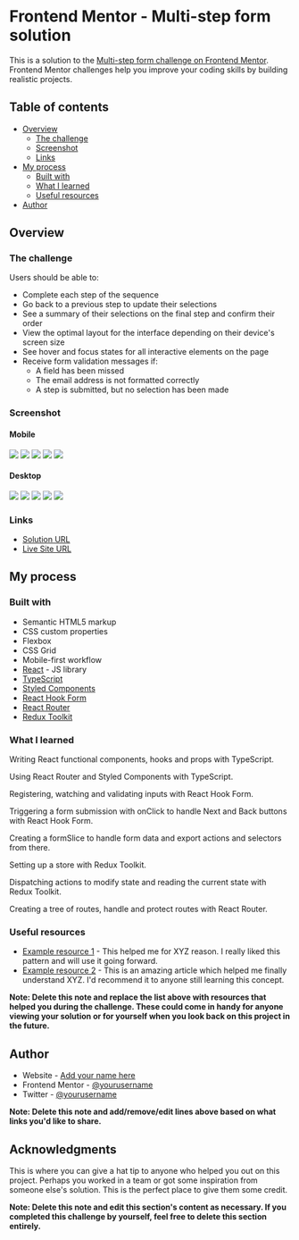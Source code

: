 # Frontend Mentor - Multi-step form solution

This is a solution to the [Multi-step form challenge on Frontend Mentor](https://www.frontendmentor.io/challenges/multistep-form-YVAnSdqQBJ). Frontend Mentor challenges help you improve your coding skills by building realistic projects.

## Table of contents

-   [Overview](#overview)
    -   [The challenge](#the-challenge)
    -   [Screenshot](#screenshot)
    -   [Links](#links)
-   [My process](#my-process)
    -   [Built with](#built-with)
    -   [What I learned](#what-i-learned)
    -   [Useful resources](#useful-resources)
-   [Author](#author)

## Overview

### The challenge

Users should be able to:

-   Complete each step of the sequence
-   Go back to a previous step to update their selections
-   See a summary of their selections on the final step and confirm their order
-   View the optimal layout for the interface depending on their device's screen size
-   See hover and focus states for all interactive elements on the page
-   Receive form validation messages if:
    -   A field has been missed
    -   The email address is not formatted correctly
    -   A step is submitted, but no selection has been made

### Screenshot

#### Mobile

![](./screenshots/mobile/step-1.png)
![](./screenshots/mobile/step-2.png)
![](./screenshots/mobile/step-3.png)
![](./screenshots/mobile/step-4.png)
![](./screenshots/mobile/step-5.png)

#### Desktop

![](./screenshots/desktop/step-1.png)
![](./screenshots/desktop/step-2.png)
![](./screenshots/desktop/step-3.png)
![](./screenshots/desktop/step-4.png)
![](./screenshots/desktop/step-5.png)

### Links

-   [Solution URL](https://your-solution-url.com)
-   [Live Site URL](https://mgalvizo.github.io/multi-step-form/)

## My process

### Built with

-   Semantic HTML5 markup
-   CSS custom properties
-   Flexbox
-   CSS Grid
-   Mobile-first workflow
-   [React](https://reactjs.org/) - JS library
-   [TypeScript](https://www.typescriptlang.org/)
-   [Styled Components](https://styled-components.com/)
-   [React Hook Form](https://react-hook-form.com/)
-   [React Router](https://reactrouter.com/en/main)
-   [Redux Toolkit](https://redux-toolkit.js.org/)

### What I learned

Writing React functional components, hooks and props with TypeScript.

Using React Router and Styled Components with TypeScript.

Registering, watching and validating inputs with React Hook Form.

Triggering a form submission with onClick to handle Next and Back buttons with React Hook Form.

Creating a formSlice to handle form data and export actions and selectors from there.

Setting up a store with Redux Toolkit.

Dispatching actions to modify state and reading the current state with Redux Toolkit.

Creating a tree of routes, handle and protect routes with React Router.

### Useful resources

-   [Example resource 1](https://www.example.com) - This helped me for XYZ reason. I really liked this pattern and will use it going forward.
-   [Example resource 2](https://www.example.com) - This is an amazing article which helped me finally understand XYZ. I'd recommend it to anyone still learning this concept.

**Note: Delete this note and replace the list above with resources that helped you during the challenge. These could come in handy for anyone viewing your solution or for yourself when you look back on this project in the future.**

## Author

-   Website - [Add your name here](https://www.your-site.com)
-   Frontend Mentor - [@yourusername](https://www.frontendmentor.io/profile/yourusername)
-   Twitter - [@yourusername](https://www.twitter.com/yourusername)

**Note: Delete this note and add/remove/edit lines above based on what links you'd like to share.**

## Acknowledgments

This is where you can give a hat tip to anyone who helped you out on this project. Perhaps you worked in a team or got some inspiration from someone else's solution. This is the perfect place to give them some credit.

**Note: Delete this note and edit this section's content as necessary. If you completed this challenge by yourself, feel free to delete this section entirely.**
